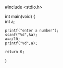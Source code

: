 #include <stdio.h>

int main(void)
{     
    int a;
    
    printf("enter a number");
    scanf("%d",&a);
    a=a/10;
    printf("%d",a);
    
	return 0;
}

